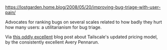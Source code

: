 https://lostgarden.home.blog/2008/05/20/improving-bug-triage-with-user-pain/

Advocates for ranking bugs on several scales related to how badly they hurt how many users: a utilitarianism for bug triage.

Via [this oddly excellent](https://tailscale.com/blog/pricing-v3/) blog post about Tailscale's updated pricing model, by the consistently excellent Avery Pennarun.